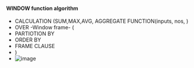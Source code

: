 #### WINDOW function algorithm
- CALCULATION (SUM,MAX,AVG, AGGREGATE FUNCTION(inputs, nos, )
- OVER -Window frame- (
- PARTIOTION BY
- ORDER BY
- FRAME CLAUSE
- )
- ![image](https://github.com/samkibe/My-Serious-SQL-encounter-pros-and-cons/assets/25104443/6d806ef4-f967-4361-9ec8-aac1a4e9fe49)


